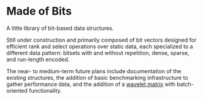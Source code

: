 # Made of Bits

A little library of bit-based data structures.

Still under construction and primarily composed of bit vectors designed for efficient rank and select operations over static data, each specialized to a different data pattern: bitsets with and without repetition, dense, sparse, and run-length encoded.

The near- to medium-term future plans include documentation of the existing structures, the addition of basic benchmarking infrastructure to gather performance data, and the addition of a [wavelet matrix](https://www.sciencedirect.com/science/article/pii/S1570866713000610) with batch-oriented functionality.
